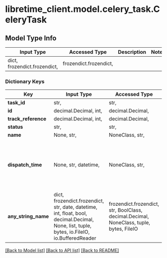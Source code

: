 # libretime_client.model.celery_task.CeleryTask

## Model Type Info
Input Type | Accessed Type | Description | Notes
------------ | ------------- | ------------- | -------------
dict, frozendict.frozendict,  | frozendict.frozendict,  |  | 

### Dictionary Keys
Key | Input Type | Accessed Type | Description | Notes
------------ | ------------- | ------------- | ------------- | -------------
**task_id** | str,  | str,  |  | 
**id** | decimal.Decimal, int,  | decimal.Decimal,  |  | 
**track_reference** | decimal.Decimal, int,  | decimal.Decimal,  |  | 
**status** | str,  | str,  |  | 
**name** | None, str,  | NoneClass, str,  |  | [optional] 
**dispatch_time** | None, str, datetime,  | NoneClass, str,  |  | [optional] value must conform to RFC-3339 date-time
**any_string_name** | dict, frozendict.frozendict, str, date, datetime, int, float, bool, decimal.Decimal, None, list, tuple, bytes, io.FileIO, io.BufferedReader | frozendict.frozendict, str, BoolClass, decimal.Decimal, NoneClass, tuple, bytes, FileIO | any string name can be used but the value must be the correct type | [optional]

[[Back to Model list]](../../README.md#documentation-for-models) [[Back to API list]](../../README.md#documentation-for-api-endpoints) [[Back to README]](../../README.md)

